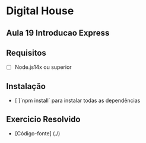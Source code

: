 # Digital House

## Aula 19 Introducao Express

## Requisitos

- [ ] Node.js14x ou superior

## Instalação

- [ ]´npm install´ para instalar todas as dependências

## Exercicio Resolvido

- [Código-fonte] (./)
